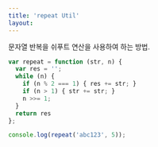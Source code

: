 ```yaml
---
title: 'repeat Util'
layout: 
---
```



문자열 반복을 쉬푸트 연산을 사용하여 하는 방법.

```js
var repeat = function (str, n) {
  var res = '';
  while (n) {
    if (n % 2 === 1) { res += str; }
    if (n > 1) { str += str; }    
    n >>= 1;    
  }
  return res
};

console.log(repeat('abc123', 5));
```
